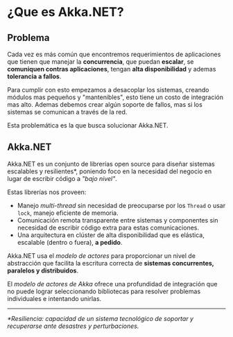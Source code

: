 # ¿Que es Akka.NET?

## Problema

Cada vez es más común que encontremos requerimientos de aplicaciones que tienen que manejar la **concurrencia**, que puedan **escalar**, se **comuniquen contras aplicaciones**, tengan **alta disponibilidad** y ademas **tolerancia a fallos**. 

Para cumplir con esto empezamos a desacoplar los sistemas, creando módulos mas pequeños y "mantenibles", esto tiene un costo de integración mas alto. Ademas debemos crear algún soporte de fallos, mas si los sistemas se comunican a través de la red.

Esta problemática es la que busca solucionar Akka.NET.

## Akka.NET

Akka.NET es un conjunto de librerías open source para diseñar sistemas escalables y resilientes*, poniendo foco en la necesidad del negocio en lugar de escribir código a _"bajo nivel"_.

Estas librerías nos proveen:

+ Manejo _multi-thread_ sin necesidad de preocuparse por los `Thread` o usar `lock`, manejo eficiente de memoria.
+ Comunicación remota transparente entre sistemas y componentes sin necesidad de escribir código extra para estas comunicaciones.
+ Una arquitectura en clúster de alta disponibilidad que es elástica, escalable (dentro o fuera), **a pedido**.

Akka.NET usa el _modelo de actores_ para proporcionar un nivel de abstracción que facilita la escritura correcta de **sistemas concurrentes, paralelos y distribuidos**.

El _modelo de actores de Akka_ ofrece una profundidad de integración que no puede lograr seleccionando bibliotecas para resolver problemas individuales e intentando unirlas.

---

_*Resiliencia:  capacidad de un sistema tecnológico de soportar y recuperarse ante desastres y perturbaciones._